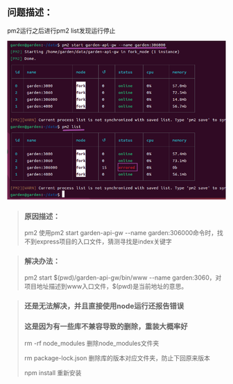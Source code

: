 ## 问题描述：

pm2运行之后进行pm2 list发现运行停止

![1726044792826](images/运行文件之后，马上停止/1726044792826.png)

> ### 原因描述：
>
> pm2 使用pm2 start garden-api-gw --name garden:306000命令时，找不到express项目的入口文件，猜测寻找是index关键字

> ### 解决办法：
>
> pm2 start \$(pwd)/garden-api-gw/bin/www --name garden:3060，对项目地址描述到www入口文件，$(pwd)是当前地址的意思。

> ### 还是无法解决，并且直接使用node运行还报告错误
>
> ### 这是因为有一些库不兼容导致的删除，重装大概率好
>
> rm -rf node\_modules 删除node\_modules文件夹
>
> rm package-lock.json 删除库的版本对应文件夹，防止下回原来版本
>
> npm install 重新安装
